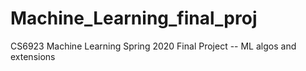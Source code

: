 # Machine_Learning_final_proj
CS6923 Machine Learning Spring 2020 Final Project -- ML algos and extensions
